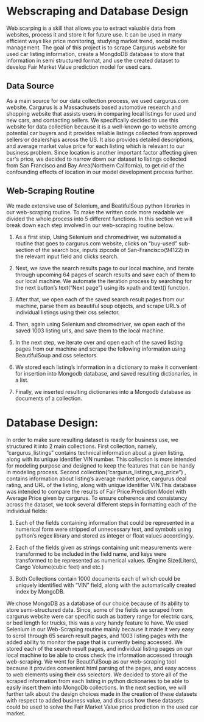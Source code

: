 # Webscraping and Database Design

Web scarping is a skill that allows you to extract valuable data from websites, process it and store it for future use. It can be used in many efficient ways like price monitoring, studying market trend, social media management. The goal of this project is to scrape Cargurus website for used car listing information, create a MongdoDB database to store that information in semi structured format, and use the created dataset to develop Fair Market Value prediction model for used cars. 

## Data Source
As a main source for our data collection process, we used cargurus.com website.
Cargurus is a Massachusets based automotive research and shopping website that
assists users in comparing local listings for used and new cars, and contacting sellers.
We specifically decided to use this website for data collection because it is a well-known
go-to website among potential car buyers and it provides reliable listings collected from
approved sellers or dealerships across the US. It also provides detailed descriptions,
and average market value price for each listing which is relevant to our business
problem. Since location is another important factor affecting given car's price, we
decided to narrow down our dataset to listings collected from San Francisco and Bay
Area(Northern California), to get rid of the confounding effects of location in our model
development process further.

## Web-Scraping Routine
We made extensive use of Selenium, and BeatifulSoup python libraries in our
web-scraping routine. To make the written code more readable we divided the whole
process into 5 different functions. In this section we will break down each step involved
in our web-scraping routine below.

1. As a first step, Using Selenium and chromedriver, we automated a routine that
goes to cargurus.com website, clicks on “buy-used” sub-section of the search 
box, inputs zipcode of San-Francisco(94122) in the relevant input field and clicks
search.

2. Next, we save the search results page to our local machine, and iterate through
upcoming 64 pages of search results and save each of them to our local
machine. We automate the iteration process by searching for the next button’s
text(“Next page”) using its xpath and text() function.

3. After that, we open each of the saved search result pages from our machine,
parse them as beautiful soup objects, and scrape URL’s of individual listings
using their css selector.

4. Then, again using Selenium and chromedriver, we open each of the saved 1003
listing urls, and save them to the local machine.

5. In the next step, we iterate over and open each of the saved listing pages from
our machine and scrape the following information using BeautifulSoup and css
selectors.

6. We stored each listing’s information in a dictionary to make it convenient for
insertion into Mongodb database, and saved resulting dictionaries, in a list.

7. Finally, we inserted resulting dictionaries into a Mongodb database as documents
of a collection.

# Database Design:

In order to make sure resulting dataset is ready for business use, we structured it into 2
main collections. First collection, namely, “cargurus_listings” contains technical
information about a given listing, along with its unique identifier VIN number. This
collection is more intended for modeling purpose and designed to keep the features that
can be handy in modeling process. Second collection(“cargurus_listings_avg_price”) ,
contains information about listing’s average market price, cargurus deal rating, and URL
of the listing, along with unique identifier VIN.This database was intended to compare
the results of Fair Price Prediction Model with Average Price given by cargurus. To
ensure coherence and consistency across the dataset, we took several different steps
in formatting each of the individual fields:

1. Each of the fields containing information that could be represented in a numerical
form were stripped of unnecessary text, and symbols using python’s regex library
and stored as integer or float values accordingly.

2. Each of the fields given as strings containing unit measurements were
transformed to be included in the field name, and keys were transformed to be
represented as numerical values. (Engine Size(Liters), Cargo Volume(cubic feet)
and etc.)

3. Both Collections contain 1000 documents each of which could be uniquely
identified with “VIN” field, along with the automatically created index by
MongoDB.

We chose MongoDB as a database of our choice because of its ability to store
semi-structured data. Since, some of the fields we scraped from cargurus website were
car specific such as battery range for electric cars, or bed length for trucks, this was a
very handy feature to have. We used Selenium in our Web-Scraping routine mainly
because it made it very easy to scroll through 65 search result pages, and 1003 listing
pages with the added ability to monitor the page that is currently being accessed. We
stored each of the search result pages, and individual listing pages on our local
machine to be able to cross check the information accessed through web-scraping. We
went for BeautifulSoup as our web-scraping tool because it provides convenient html
parsing of the pages, and easy access to web elements using their css selectors. We
decided to store all of the scraped information from each listing in python dictionaries to
be able to easily insert them into MongoDb collections. In the next section, we will
further talk about the design choices made in the creation of these datasets with respect to added business value, and discuss how these datasets could be used to solve the
Fair Market Value price prediction in the used car market.

